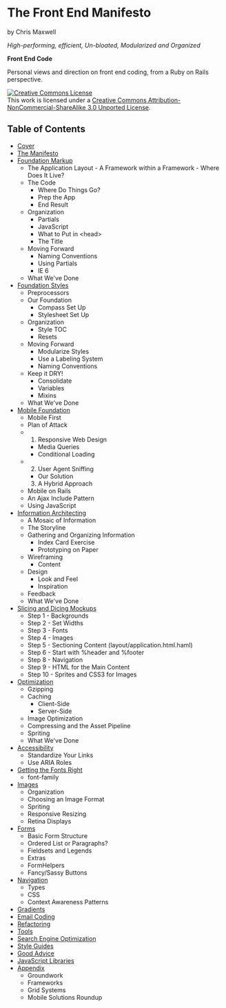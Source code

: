 The Front End Manifesto
=======================

by Chris Maxwell

*High-performing, efficient,*
*Un-bloated,*
*Modularized and Organized*

**Front End Code**

Personal views and direction on front end coding, from a Ruby on Rails perspective.

<a rel="license" href="http://creativecommons.org/licenses/by-nc-sa/3.0/">
  <img alt="Creative Commons License" style="border-width:0" src="http://i.creativecommons.org/l/by-nc-sa/3.0/88x31.png" /></a>
<br />This work is licensed under a
<a rel="license" href="http://creativecommons.org/licenses/by-nc-sa/3.0/">Creative Commons Attribution-NonCommercial-ShareAlike 3.0 Unported License</a>.

Table of Contents
-----------------

- [Cover][]
- [The Manifesto][]
- [Foundation Markup][]
    -  The Application Layout
      - A Framework within a Framework
      - Where Does It Live?
    - The Code
      - Where Do Things Go?
      - Prep the App
      - End Result
    - Organization
      - Partials
      - JavaScript
      - What to Put in \<head>
      - The Title
    - Moving Forward
      - Naming Conventions
      - Using Partials
      - IE 6
    - What We've Done
- [Foundation Styles][]
    - Preprocessors
    - Our Foundation
      - Compass Set Up
      - Stylesheet Set Up
    - Organization
      - Style TOC
      - Resets
    - Moving Forward
      - Modularize Styles
      - Use a Labeling System
      - Naming Conventions
    - Keep it DRY!
      - Consolidate
      - Variables
      - Mixins
    - What We've Done
- [Mobile Foundation][]
    - Mobile First
    - Plan of Attack
    - 1. Responsive Web Design
      - Media Queries
      - Conditional Loading
    - 2. User Agent Sniffing
      - Our Solution
      3. A Hybrid Approach
    - Mobile on Rails
    - An Ajax Include Pattern
    - Using JavaScript
- [Information Architecting][]
    - A Mosaic of Information
    - The Storyline
    - Gathering and Organizing Information
      - Index Card Exercise
      - Prototyping on Paper
    - Wireframing
      - Content
    - Design
      - Look and Feel
      - Inspiration
    - Feedback
    - What We've Done
- [Slicing and Dicing Mockups][]
  - Step 1 - Backgrounds
  - Step 2 - Set Widths
  - Step 3 - Fonts
  - Step 4 - Images
  - Step 5 - Sectioning Content (layout/application.html.haml)
  - Step 6 - Start with %header and %footer
  - Step 8 - Navigation
  - Step 9 - HTML for the Main Content
  - Step 10 - Sprites and CSS3 for Images
- [Optimization][]
    - Gzipping
    - Caching
      - Client-Side
      - Server-Side
    - Image Optimization
    - Compressing and the Asset Pipeline
    - Spriting
    - What We've Done
- [Accessibility][]
  - Standardize Your Links
  - Use ARIA Roles
- [Getting the Fonts Right][]
  - font-family
- [Images][]
  - Organization
  - Choosing an Image Format
  - Spriting
  - Responsive Resizing
  - Retina Displays
- [Forms][]
  - Basic Form Structure
  - Ordered List or Paragraphs?
  - Fieldsets and Legends
  - Extras
  - FormHelpers
  - Fancy/Sassy Buttons
- [Navigation][]
  - Types
  - CSS
  - Context Awareness Patterns
- [Gradients][]
- [Email Coding][]
- [Refactoring][]
- [Tools][]
- [Search Engine Optimization][]
- [Style Guides][]
- [Good Advice][]
- [JavaScript Libraries][]
- [Appendix][]
  - Groundwork
  - Frameworks
  - Grid Systems
  - Mobile Solutions Roundup

[Cover]:                             https://github.com/maxxiimo/the-front-end-manifesto/blob/master/cover.md
[The Manifesto]:                     https://github.com/maxxiimo/the-front-end-manifesto/blob/master/the-manifesto.md
[Foundation Markup]:                 https://github.com/maxxiimo/the-front-end-manifesto/blob/master/foundation-markup.md
[Foundation Styles]:                 https://github.com/maxxiimo/the-front-end-manifesto/blob/master/foundation-styles.md
[Mobile Foundation]:                 https://github.com/maxxiimo/the-front-end-manifesto/blob/master/mobile-foundation.md
[Optimization]:                      https://github.com/maxxiimo/the-front-end-manifesto/blob/master/optimization.md
[Accessibility]:                     https://github.com/maxxiimo/the-front-end-manifesto/blob/master/accessibility.md
[Slicing and Dicing Mockups]:        https://github.com/maxxiimo/the-front-end-manifesto/blob/master/slicing-and-dicing-mockups.md
[Information Architecting]:          https://github.com/maxxiimo/the-front-end-manifesto/blob/master/information-architecting.md
[Getting the Fonts Right]:           https://github.com/maxxiimo/the-front-end-manifesto/blob/master/getting-the-fonts-right.md
[Images]:                            https://github.com/maxxiimo/the-front-end-manifesto/blob/master/images.md
[Forms]:                             https://github.com/maxxiimo/the-front-end-manifesto/blob/master/forms.md
[Navigation]:                        https://github.com/maxxiimo/the-front-end-manifesto/blob/master/navigation.md
[Gradients]:                         https://github.com/maxxiimo/the-front-end-manifesto/blob/master/gradients.md
[Email Coding]:                      https://github.com/maxxiimo/the-front-end-manifesto/blob/master/email-coding.md
[Refactoring]:                       https://github.com/maxxiimo/the-front-end-manifesto/blob/master/refactoring.md
[Tools]:                             https://github.com/maxxiimo/the-front-end-manifesto/blob/master/tools.md
[Search Engine Optimization]:        https://github.com/maxxiimo/the-front-end-manifesto/blob/master/search-engine-optimization.md
[Style Guides]:                      https://github.com/maxxiimo/the-front-end-manifesto/blob/master/style-guides.md
[Good Advice]:                       https://github.com/maxxiimo/the-front-end-manifesto/blob/master/good-advice.md
[JavaScript Libraries]:              https://github.com/maxxiimo/the-front-end-manifesto/blob/master/javascript-libraries.md
[Appendix]:                          https://github.com/maxxiimo/the-front-end-manifesto/blob/master/appendix.md
